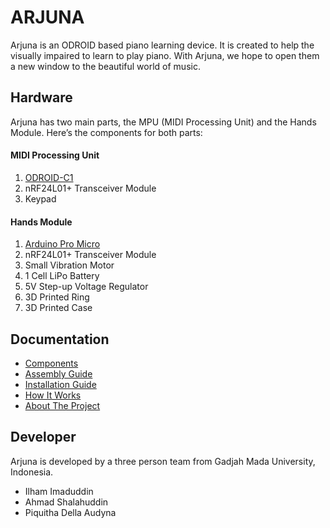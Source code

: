 ARJUNA
======

Arjuna is an ODROID based piano learning device. It is created to help the visually impaired to learn to play piano. With Arjuna, we hope to open them a new window to the beautiful world of music.

## Hardware

Arjuna has two main parts, the MPU (MIDI Processing Unit) and the Hands Module.
Here’s the components for both parts:

#### MIDI Processing Unit

1. [ODROID-C1](http://www.hardkernel.com/main/products/prdt_info.php?g_code=G141578608433)
2. nRF24L01+ Transceiver Module
3. Keypad

#### Hands Module

1. [Arduino Pro Micro](https://www.sparkfun.com/products/12640)
2. nRF24L01+ Transceiver Module
3. Small Vibration Motor
4. 1 Cell LiPo Battery
5. 5V Step-up Voltage Regulator
6. 3D Printed Ring
7. 3D Printed Case

## Documentation

* [Components](https://github.com/ArjunaElins/Arjuna/blob/master/Docs/Components.md)
* [Assembly Guide](https://github.com/ArjunaElins/Arjuna/blob/master/Docs/Assembly.md)
* [Installation Guide](https://github.com/ArjunaElins/Arjuna/blob/master/Docs/Installation.md)
* [How It Works](https://github.com/ArjunaElins/Arjuna/blob/master/Docs/HowItWorks.md)
* [About The Project](https://github.com/ArjunaElins/Arjuna/blob/master/Docs/About.md)

## Developer

Arjuna is developed by a three person team from Gadjah Mada University, Indonesia.

* Ilham Imaduddin
* Ahmad Shalahuddin
* Piquitha Della Audyna